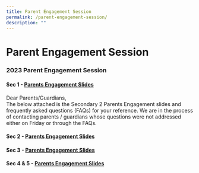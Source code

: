 ```yaml
---
title: Parent Engagement Session
permalink: /parent-engagement-session/
description: ""
---
```

Parent Engagement Session
=========================

### **2023 Parent Engagement Session**

#### Sec 1 - [Parents Engagement Slides](/files/Parents%20Engagment%20Slides%20for%20Sec%201_updated%2019%20Jan.pdf)
Dear Parents/Guardians, <br>
The below attached is the Secondary 2 Parents Engagement slides and frequently asked questions (FAQs) for your reference. We are in the process of contacting parents / guardians whose questions were not addressed either on Friday or through the FAQs.
#### Sec 2 - [Parents Engagement Slides](/files/2023_Sec%202%20Parents%20Engagement%20Session.pdf)
#### Sec 3 - [Parents Engagement Slides](/files/Secondary%203%20Parent%20Engagement%20Session_Website.pdf)
#### Sec 4 & 5 - [Parents Engagement Slides](/files/Secondary%204%20and%205%20Parent%20Engagement%20Session_website.pdf)